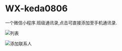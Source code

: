 # WX-keda0806
一个微信小程序.班级通讯录,点击可直接添加至手机通讯录.



![列表](https://ws2.sinaimg.cn/large/006tNc79ly1fow4nvemxcj30hq0vgjti.jpg)



![添加联系人](https://ws4.sinaimg.cn/large/006tNc79ly1fow4o892j2j30hs0u0q4j.jpg)
